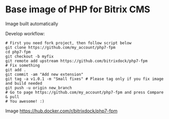 # Base image of PHP for Bitrix CMS

Image built automatically

Develop workflow:
```shell
# First you need fork project, then follow script below
git clone https://github.com/my_account/php7-fpm
cd php7-fpm
git checkout -b myfix
git remote add upstream https://github.com/bitrixdock/php7-fpm
# Fix something
git add . 
git commit -am "Add new extension"
git tag -a v1.0.1 -m "Small fixes" # Please tag only if you fix image and build needed
git push -u origin new_branch
# Go to page https://github.com/my_account/php7-fpm and press Compare & pull
# You awesome! :)
```

Image https://hub.docker.com/r/bitrixdock/php7-fpm